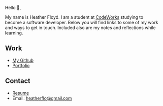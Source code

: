 Hello 👋, 

My name is Heather Floyd. I am a student at [CodeWorks](https://boisecodeworks.com) studying to become a software developer. Below you will find links to some of my work and ways to get in touch. Included also are my notes and reflections while learning. 

## Work

* [My Github](https://github.com/heatherflo)
* [Portfolio](https://heatherflo.github.io/)

## Contact

* [Resume](https://heatherflo.github.io/resume)
* Email: heatherflo@gmail.com
